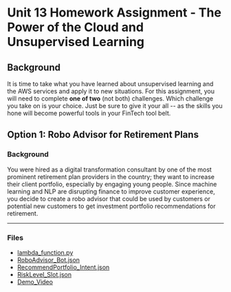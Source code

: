 # Unit 13 Homework Assignment - The Power of the Cloud and Unsupervised Learning

## Background

It is time to take what you have learned about unsupervised learning and the AWS services and apply it to new situations. For this assignment, you will need to complete **one of two** (not both) challenges. Which challenge you take on is your choice. Just be sure to give it your all -- as the skills you hone will become powerful tools in your FinTech tool belt.


## Option 1: Robo Advisor for Retirement Plans

### Background

You were hired as a digital transformation consultant by one of the most prominent retirement plan providers in the country; they want to increase their client portfolio, especially by engaging young people. Since machine learning and NLP are disrupting finance to improve customer experience, you decide to create a robo advisor that could be used by customers or potential new customers to get investment portfolio recommendations for retirement.

---

### Files

* [lambda_function.py](RoboAdvisor/lambda_function.py)
* [RoboAdvisor_Bot.json](RoboAdvisor/RoboAdvisor_Bot.json)
* [RecommendPortfolio_Intent.json](RoboAdvisor/RecommendPortfolio_Intent.json)
* [RiskLevel_Slot.json](RoboAdvisor/RiskLevel_Slot.json)
* [Demo_Video](RoboAdvisor/video.mp4)
